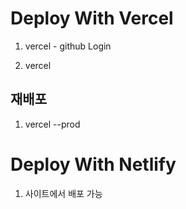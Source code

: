 # Deploy With Vercel
1. vercel - github Login

2. vercel

## 재배포
1. vercel --prod

# Deploy With Netlify
1. 사이트에서 배포 가능